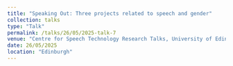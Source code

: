 ```yaml
---
title: "Speaking Out: Three projects related to speech and gender"
collection: talks
type: "Talk"
permalink: /talks/26/05/2025-talk-7
venue: "Centre for Speech Technology Research Talks, University of Edinburgh"
date: 26/05/2025
location: "Edinburgh"
---
```

